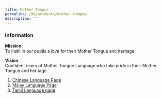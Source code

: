 ```yaml
---
title: Mother Tongue
permalink: /departments/mother-tongue/
description: ""
---
```

### **Information**
**Mission**
<br>To instil in our pupils a love for their Mother Tongue and heritage.

**Vision**
<br>Confident users of Mother Tongue Language who take pride in their Mother Tongue and heritage

1.  [Chinese Language Page](/list-of-mother-tongue-links/chinese-language/)
2.  [Malay Language Page](/list-of-mother-tongue-links/malay-language/)
3.  [Tamil Language page](/list-of-mother-tongue-links/tamil-language-and-programmes/)